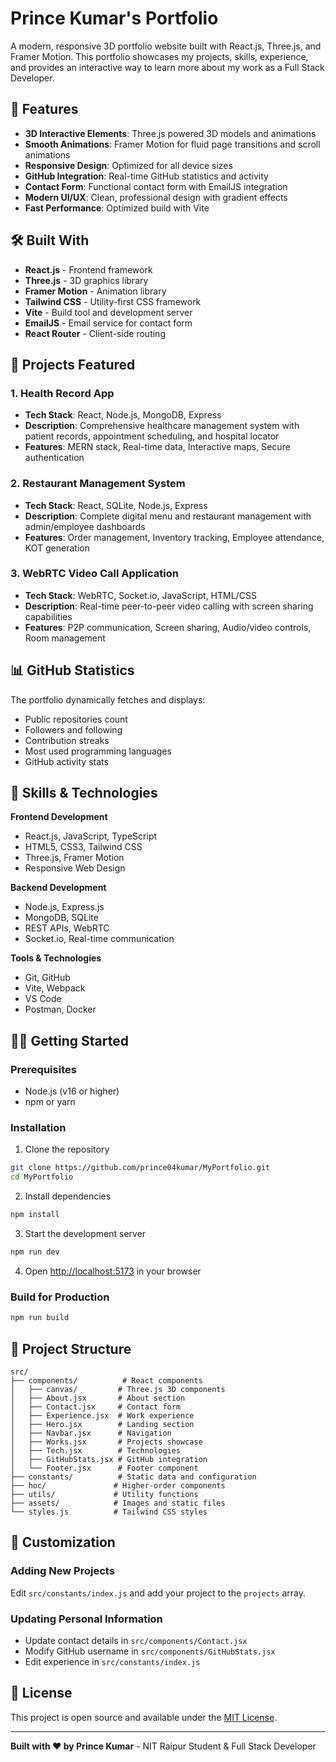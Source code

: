 # Prince Kumar's Portfolio

A modern, responsive 3D portfolio website built with React.js, Three.js, and Framer Motion. This portfolio showcases my projects, skills, experience, and provides an interactive way to learn more about my work as a Full Stack Developer.

## 🌟 Features

- **3D Interactive Elements**: Three.js powered 3D models and animations
- **Smooth Animations**: Framer Motion for fluid page transitions and scroll animations
- **Responsive Design**: Optimized for all device sizes
- **GitHub Integration**: Real-time GitHub statistics and activity
- **Contact Form**: Functional contact form with EmailJS integration
- **Modern UI/UX**: Clean, professional design with gradient effects
- **Fast Performance**: Optimized build with Vite

## 🛠️ Built With

- **React.js** - Frontend framework
- **Three.js** - 3D graphics library
- **Framer Motion** - Animation library
- **Tailwind CSS** - Utility-first CSS framework
- **Vite** - Build tool and development server
- **EmailJS** - Email service for contact form
- **React Router** - Client-side routing

## 🚀 Projects Featured

### 1. Health Record App
- **Tech Stack**: React, Node.js, MongoDB, Express
- **Description**: Comprehensive healthcare management system with patient records, appointment scheduling, and hospital locator
- **Features**: MERN stack, Real-time data, Interactive maps, Secure authentication

### 2. Restaurant Management System  
- **Tech Stack**: React, SQLite, Node.js, Express
- **Description**: Complete digital menu and restaurant management with admin/employee dashboards
- **Features**: Order management, Inventory tracking, Employee attendance, KOT generation

### 3. WebRTC Video Call Application
- **Tech Stack**: WebRTC, Socket.io, JavaScript, HTML/CSS
- **Description**: Real-time peer-to-peer video calling with screen sharing capabilities
- **Features**: P2P communication, Screen sharing, Audio/video controls, Room management

## 📊 GitHub Statistics

The portfolio dynamically fetches and displays:
- Public repositories count
- Followers and following
- Contribution streaks
- Most used programming languages
- GitHub activity stats

## 🎯 Skills & Technologies

**Frontend Development**
- React.js, JavaScript, TypeScript
- HTML5, CSS3, Tailwind CSS
- Three.js, Framer Motion
- Responsive Web Design

**Backend Development**  
- Node.js, Express.js
- MongoDB, SQLite
- REST APIs, WebRTC
- Socket.io, Real-time communication

**Tools & Technologies**
- Git, GitHub
- Vite, Webpack
- VS Code
- Postman, Docker

## 🏃‍♂️ Getting Started

### Prerequisites
- Node.js (v16 or higher)
- npm or yarn

### Installation

1. Clone the repository
```bash
git clone https://github.com/prince04kumar/MyPortfolio.git
cd MyPortfolio
```

2. Install dependencies
```bash
npm install
```

3. Start the development server
```bash
npm run dev
```

4. Open [http://localhost:5173](http://localhost:5173) in your browser

### Build for Production

```bash
npm run build
```

## 📁 Project Structure

```
src/
├── components/          # React components
│   ├── canvas/         # Three.js 3D components
│   ├── About.jsx       # About section
│   ├── Contact.jsx     # Contact form
│   ├── Experience.jsx  # Work experience
│   ├── Hero.jsx        # Landing section
│   ├── Navbar.jsx      # Navigation
│   ├── Works.jsx       # Projects showcase
│   ├── Tech.jsx        # Technologies
│   ├── GitHubStats.jsx # GitHub integration
│   └── Footer.jsx      # Footer component
├── constants/          # Static data and configuration
├── hoc/               # Higher-order components
├── utils/             # Utility functions
├── assets/            # Images and static files
└── styles.js          # Tailwind CSS styles
```

## 🎨 Customization

### Adding New Projects
Edit `src/constants/index.js` and add your project to the `projects` array.

### Updating Personal Information
- Update contact details in `src/components/Contact.jsx`
- Modify GitHub username in `src/components/GitHubStats.jsx`
- Edit experience in `src/constants/index.js`

## 📄 License

This project is open source and available under the [MIT License](LICENSE).

---

**Built with ❤️ by Prince Kumar** - NIT Raipur Student & Full Stack Developer
